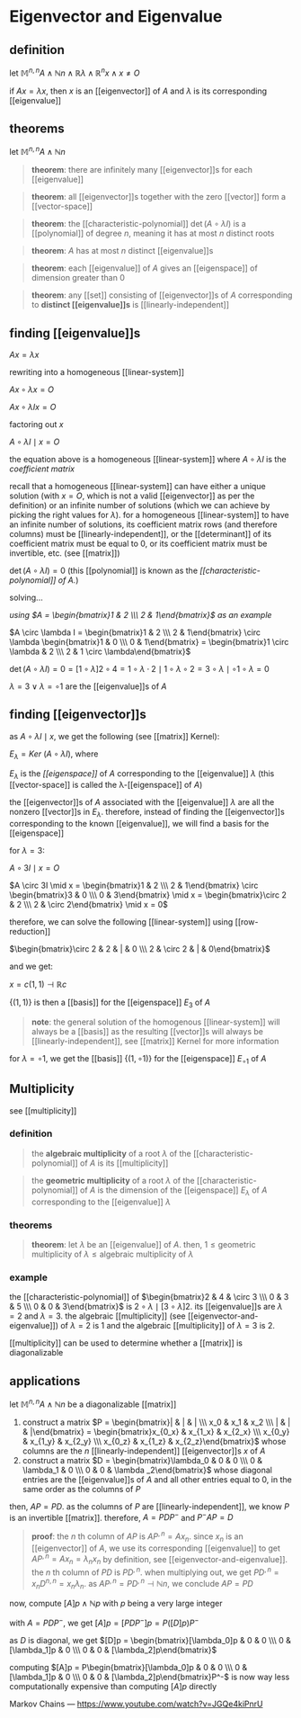 # Eigenvector and Eigenvalue

## definition

let $\mathbb M^{n, n} A \land \mathbb N n \land \mathbb R \lambda \land \mathbb R^n x \land x \ne O$

if $Ax = \lambda x$, then $x$ is an [[eigenvector]] of $A$ and $\lambda$ is its corresponding [[eigenvalue]]

## theorems

let $\mathbb M^{n, n} A \land \mathbb N n$

> **theorem**: there are infinitely many [[eigenvector]]s for each [[eigenvalue]]

> **theorem**: all [[eigenvector]]s together with the zero [[vector]] form a [[vector-space]]

> **theorem**: the [[characteristic-polynomial]] $\det (A \circ \lambda I)$ is a [[polynomial]] of degree $n$, meaning it has at most $n$ distinct roots

> **theorem**: $A$ has at most $n$ distinct [[eigenvalue]]s

> **theorem**: each [[eigenvalue]] of $A$ gives an [[eigenspace]] of dimension greater than $0$

> **theorem**: any [[set]] consisting of [[eigenvector]]s of $A$ corresponding to **distinct [[eigenvalue]]s** is [[linearly-independent]]

## finding [[eigenvalue]]s

$Ax = \lambda x$

rewriting into a homogeneous [[linear-system]]

$Ax \circ \lambda x = O$

$Ax \circ \lambda I x = O$

factoring out $x$

$A \circ \lambda I \mid x = O$

the equation above is a homogeneous [[linear-system]] where $A \circ \lambda I$ is the _coefficient matrix_

recall that a homogeneous [[linear-system]] can have either a unique solution (with $x = O$, which is not a valid [[eigenvector]] as per the definition) or an infinite number of solutions (which we can achieve by picking the right values for $\lambda$). for a homogeneous [[linear-system]] to have an infinite number of solutions, its coefficient matrix rows (and therefore columns) must be [[linearly-independent]], or the [[determinant]] of its coefficient matrix must be equal to $0$, or its coefficient matrix must be invertible, etc. (see [[matrix]])

$\det (A \circ \lambda I) = 0$ (this [[polynomial]] is known as the _[[characteristic-polynomial]] of $A$._)

solving...

_using $A = \begin{bmatrix}1 & 2 \\\  2 & 1\end{bmatrix}$ as an example_

$A \circ \lambda I = \begin{bmatrix}1 & 2 \\\  2 & 1\end{bmatrix} \circ \lambda \begin{bmatrix}1 & 0 \\\  0 & 1\end{bmatrix} = \begin{bmatrix}1 \circ \lambda & 2 \\\  2 & 1 \circ \lambda\end{bmatrix}$

$\det (A \circ \lambda I) = 0 = [1 \circ \lambda]2 \circ 4 = 1 \circ \lambda \cdot 2 \mid 1 \circ \lambda \circ 2 = 3 \circ \lambda \mid \circ 1 \circ \lambda = 0$

$\lambda = 3 \lor \lambda = \circ 1$ are the [[eigenvalue]]s of $A$

## finding [[eigenvector]]s

as $A \circ \lambda I \mid x$, we get the following (see [[matrix]] Kernel):

$E_\lambda = Ker\ (A \circ \lambda I)$, where

$E_\lambda$ is the _[[eigenspace]]_ of $A$ corresponding to the [[eigenvalue]] $\lambda$ (this [[vector-space]] is called the λ-[[eigenspace]] of $A$)

the [[eigenvector]]s of $A$ associated with the [[eigenvalue]] $\lambda$ are all the nonzero [[vector]]s in $E_\lambda$. therefore, instead of finding the [[eigenvector]]s corresponding to the known [[eigenvalue]], we will find a basis for the [[eigenspace]]

for $\lambda = 3$:

$A \circ 3I \mid x = O$

$A \circ 3I \mid x = \begin{bmatrix}1 & 2 \\\  2 & 1\end{bmatrix} \circ \begin{bmatrix}3 & 0 \\\  0 & 3\end{bmatrix} \mid x = \begin{bmatrix}\circ 2 & 2 \\\  2 & \circ 2\end{bmatrix} \mid x = 0$

therefore, we can solve the following [[linear-system]] using [[row-reduction]]

$\begin{bmatrix}\circ 2 & 2 & | & 0 \\\  2 & \circ 2 & | & 0\end{bmatrix}$

and we get:

$x = c(1, 1) \dashv \mathbb R c$

$\lbrace (1, 1) \rbrace$ is then a [[basis]] for the [[eigenspace]] $E_3$ of $A$

> **note**: the general solution of the homogenous [[linear-system]] will always be a [[basis]] as the resulting [[vector]]s will always be [[linearly-independent]], see [[matrix]] Kernel for more information

for $\lambda = \circ 1$, we get the [[basis]] $\lbrace (1, \circ 1) \rbrace$ for the [[eigenspace]] $E_{\circ 1}$ of $A$

## Multiplicity

see [[multiplicity]]

### definition

> the **algebraic multiplicity** of a root $\lambda$ of the [[characteristic-polynomial]] of $A$ is its [[multiplicity]]

> the **geometric multiplicity** of a root $\lambda$ of the [[characteristic-polynomial]] of $A$ is the dimension of the [[eigenspace]] $E_\lambda$ of $A$ corresponding to the [[eigenvalue]] $\lambda$

### theorems

> **theorem**: let $\lambda$ be an [[eigenvalue]] of $A$. then, $1 \le \text{geometric multiplicity of } \lambda \le \text{algebraic multiplicity of } \lambda$

### example

the [[characteristic-polynomial]] of $\begin{bmatrix}2 & 4 & \circ 3 \\\ 0 & 3 & 5 \\\ 0 & 0 & 3\end{bmatrix}$ is $2 \circ \lambda \mid [3 \circ \lambda]2$. its [[eigenvalue]]s are $\lambda = 2$ and $\lambda = 3$. the algebraic [[multiplicity]] (see [[eigenvector-and-eigenvalue]]) of $\lambda = 2$ is $1$ and the algebraic [[multiplicity]] of $\lambda = 3$ is $2$.

[[multiplicity]] can be used to determine whether a [[matrix]] is diagonalizable

## applications

let $\mathbb M^{n, n} A \land \mathbb N n$ be a diagonalizable [[matrix]]

1. construct a matrix $P = \begin{bmatrix}| & | & | \\\ x_0 & x_1 & x_2 \\\ | & | & |\end{bmatrix} = \begin{bmatrix}x_{0_x} & x_{1_x} & x_{2_x} \\\ x_{0_y} & x_{1_y} & x_{2_y} \\\ x_{0_z} & x_{1_z} & x_{2_z}\end{bmatrix}$ whose columns are the $n$ [[linearly-independent]] [[eigenvector]]s $x$ of $A$
2. construct a matrix $D = \begin{bmatrix}\lambda_0 & 0 & 0 \\\ 0 & \lambda_1 & 0 \\\ 0 & 0 & \lambda _2\end{bmatrix}$ whose diagonal entries are the [[eigenvalue]]s of $A$ and all other entries equal to $0$, in the same order as the columns of $P$

then, $AP = PD$. as the columns of $P$ are [[linearly-independent]], we know $P$ is an invertible [[matrix]]. therefore, $A = PDP^-$ and $P^-AP = D$

> **proof**: the $n$ th column of $AP$ is $AP^{,n} = Ax_n$. since $x_n$ is an [[eigenvector]] of $A$, we use its corresponding [[eigenvalue]] to get $AP^{,n} = Ax_n = \lambda_n x_n$ by definition, see [[eigenvector-and-eigenvalue]]. the $n$ th column of $PD$ is $PD^{, n}$. when multiplying out, we get $PD^{, n} = x_n D^{n, n} = x_n \lambda_n$. as $AP^{,n} = PD^{,n} \dashv \mathbb N n$, we conclude $AP = PD$

now, compute $[A]p \land \mathbb N p$ with $p$ being a very large integer

with $A = PDP^-$, we get $[A]p = [PDP^-]p = P([D]p)P^-$

as $D$ is diagonal, we get $[D]p = \begin{bmatrix}[\lambda_0]p & 0 & 0 \\\ 0 & [\lambda_1]p & 0 \\\ 0 & 0 & [\lambda_2]p\end{bmatrix}$

computing $[A]p = P\begin{bmatrix}[\lambda_0]p & 0 & 0 \\\ 0 & [\lambda_1]p & 0 \\\ 0 & 0 & [\lambda_2]p\end{bmatrix}P^-$ is now way less computationally expensive than computing $[A]p$ directly

Markov Chains &mdash; <https://www.youtube.com/watch?v=JGQe4kiPnrU>
